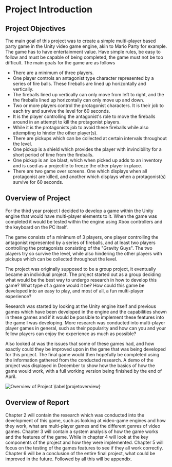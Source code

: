 # Project Introduction

## Project Objectives
The main goal of this project was to create a simple multi-player based party game in the Unity video game engine, 
akin to Mario Party for example.
The game has to have entertainment value. Have simple rules, be easy to follow and must be capable of being completed, 
the game must not be too difficult.
The main goals for the game are as follows
- There are a minimum of three players.
- One player controls an antagonist type character represented by a series of fire balls. These fireballs are lined up 
horizontally and vertically.
- The fireballs lined up vertically can only move from left to right, and the the fireballs lined up horizontally can 
only move up and down.
- Two or more players control the protagonist characters. It is their job to each try and survive the level for 60 seconds.
- It is the player controlling the antagonist's role to move the fireballs around in an attempt to kill the protagonist players.
- While it is the protagonists job to avoid these fireballs while also attempting to hinder the other player(s).
- There are pickups which can be collected at certain intervals throughout the level.
- One pickup is a shield which provides the player with invincibility for a short period of time from the fireballs.
- One pickup is an ice blast, which when picked up adds to an inventory and is used as a projectile to freeze the other
 player in place.
- There are two game over screens. One which displays when all protagonist are killed, and another which displays when a protagonist(s) survive for 60 seconds.


## Overview of Project
For the third year project I decided to develop a game within the Unity engine that would have multi-player elements to it.
When the game was completed it would be tested within the engine using Xbox controllers and the keyboard on the PC itself.

The game consists of a minimum of 3 players, one player controlling the antagonist represented by a series of fireballs, 
and at least two players controlling the protagonists consisting of the "Gravity Guys". The two players try so survive the level,
while also hindering the other players with pickups which can be collected throughout the level.

The project was originally supposed to be a group project, it eventually became an individual project. The project started out
as a group deciding what would be the best way to undergo research in how to develop this game? What type of a game would it be?
How could this game be developed into an easy to play, and most of all, a fun multi-player experience?

Research was started by looking at the Unity engine itself and previous games which have been developed in the engine 
and the capabilities shown
in these games and if it would be possible to implement these features into the game I was developing. More research was conducted
into multi-player player games in general, such as their popularity and how can you and your fellow players can enjoy the 
experience as much as possible?

Also looked at was the issues that some of these games had, and how exactly could they be improved upon in the game that 
was being developed for this project. The final game would then hopefully be completed using the information gathered from
the conducted research. A demo of the project was displayed in December to show how the basics of how the game would work,
with a full working version being finished by the end of April.

![Overview of Project \label{projetoverview}](./03_figures/introduction/projectoverview.png)

## Overview of Report
Chapter 2 will contain the research which was conducted into the development of this game, such as looking at video-game engines
and how they work, what are multi-player games and the different genres of video games.
Chapter 3 will contain a system analysis of how the game works and the features of the game. While in chapter 4 will look 
at the key components of the project and how they were implemented. Chapter 5 will focus on the testing of the games features to
see if they all work correctly. Chapter 6 will be a conclusion of the entire final project, what could be improved in the future.
Followed by all this will be appendix.
